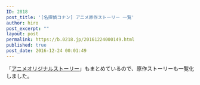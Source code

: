 ```yaml
---
ID: 2818
post_title: '[名探偵コナン] アニメ原作ストーリー 一覧'
author: hiro
post_excerpt: ""
layout: post
permalink: https://b.0218.jp/20161224000149.html
published: true
post_date: 2016-12-24 00:01:49
---
```

「[アニメオリジナルストーリー](https://b.0218.jp/20140510210709.html)」もまとめているので、原作ストーリーも一覧化しました。
<!--more-->
<div id="comicAnimeTable"></div>